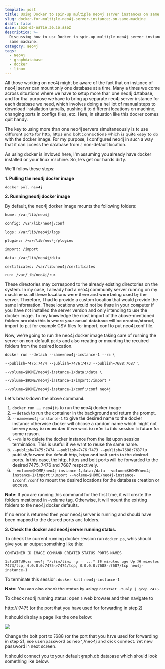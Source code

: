 ```yaml
---
template: post
title: Using Docker to spin-up multiple neo4j server instances on same machine
slug: docker-for-multiple-neo4j-server-instances-on-same-machine
draft: false
date: 2020-05-08T19:30:26.880Z
description: >-
  Discussing how to use Docker to spin-up multiple neo4j server instances on
  same machine.
category: Neo4j
tags:
  - Neo4j
  - graphdatabase
  - docker
  - linux
---
```

All those working on neo4j might be aware of the fact that on instance of neo4j server can mount only one database at a time. Many a times we come across situations where we have to setup more than one neo4j database, and for that purpose we have to bring up separate neo4j server instance for each database we need, which involves doing a hell lot of manual steps to download installation tarballs, pushing it to different locations on machine, changing ports in configs files, etc. Here, in situation like this docker comes quit handy.  

The key to using more than one neo4j servers simultaneously is to use different ports for http, https and bolt connections which is quite easy to do with the docker image. For my purpose, I configured neo4j in such a way that it can access the database from a non-default location. 

As using docker is invloved here, I'm assuming you already have docker installed on your linux machine. So, lets get our hands dirty. 

We'll follow these steps:

**1. Pulling the neo4j docker image**

`docker pull neo4j`

**2. Running neo4j docker image**

 By default, the neo4j docker image mounts the following folders:

`home: /var/lib/neo4j`

`config: /var/lib/neo4j/conf`

`logs: /var/lib/neo4j/logs`

`plugins: /var/lib/neo4j/plugins`

`import: /import`

`data: /var/lib/neo4j/data`

`certificates: /var/lib/neo4j/certificates`

`run: /var/lib/neo4j/run`

These directories may correspond to the already existing directories on the system. In my case, I already had a neo4j community server running on my machine so all these locations were there and were being used by the server. Therefore, I had to provide a custom location that would provide the same information. These locations would not be there in your computer if you have not installed the server version and only intending to use the docker image. To my knowledge the most import of the above-mentioned folders are data this is where your actual database will be created/stored, import to put for example CSV files for import, conf to put neo4j.conf file.

Now, we're going to run the neo4j docker image taking care of running the server on non-default ports and also creating or mounting the required folders from the desired location.

`docker run --detach --name=neo4j-instance-1 --rm \`

`--publish=7475:7474 --publish=7476:7473 --publish=7688:7687 \`

`--volume=$HOME/neo4j-instance-1/data:/data \`

`--volume=$HOME/neo4j-instance-1/import:/import \`

`--volume=$HOME/neo4j-instance-1/conf:/conf neo4j`

Let's break-down the above command.

1. `docker run …… neo4j` is to run the neo4j docker image
2. `–-detach` to run the container in the background and return the prompt.
3. `--name=neo4j-instance-1` to give the desired name to the docker instance otherwise docker will choose a random name which might not be very easy to remember if we want to refer to this session in future for some reason.
4. `-–rm` is to delete the docker instance from the list upon session termination. This is useful if we want to reuse the same name.
5. `-–publish=7475:7474 -–publish=7476:7473 -–publish=7688:7687` to publish/forward the default http, https and bolt ports to the desired ports. In this case, the http, https and bolt ports will be forwarded to the desired 7475, 7476 and 7687 respectively.
6. `--volume=$HOME/neo4j-instance-1/data:/data --volume=$HOME/neo4j-instance-1/import:/import --volume=$HOME/neo4j-instance-1/conf:/conf` to mount the desired locations for the database creation or access.

**Note**: If you are running this command for the first time, it will create the folders mentioned in –volume tag. Otherwise, it will mount the existing folders to the neo4j docker defaults.

If no error is returned then your neo4j server is running and should have been mapped to the desired ports and folders.

**3. Check the docker and neo4j server running status.**

To check the current running docker session run `docker ps`, whis should give you an output something like this:

`CONTAINER ID IMAGE COMMAND CREATED STATUS PORTS NAMES`

`1afa157d9caa neo4j "/sbin/tini -g -- ..." 36 minutes ago Up 36 minutes 7473/tcp, 0.0.0.0:7475->7474/tcp, 0.0.0.0:7688->7687/tcp neo4j-instance-1`

To terminate this session: `docker kill neo4j-instance-1`

**Note:** You can also check the status by using: `netstsat -tunlp | grep 7475` 

To check neo4j running status: open a web browser and then navigate to

http://<hostname-of-machine>:7475 (or the port that you have used for forwarding in step 2)

It should display a page like the one below:

![](/media/neo4j1.png)

Change the bolt port to 7688 (or the port that you have used for forwarding in step 2), use user/password as neo4j/neo4j and click connect. Set new password in next screen.

It should connect you to your default graph.db database which should look something like below.
